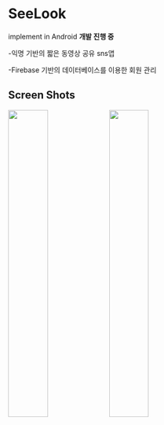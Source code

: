 # SeeLook
implement in Android **개발 진행 중**

-익명 기반의 짧은 동영상 공유 sns앱

-Firebase 기반의 데이터베이스를 이용한 회원 관리

Screen Shots
-----

<div>
<img src = "https://user-images.githubusercontent.com/66946182/97982367-04e30500-1e17-11eb-822b-e040c8abd29c.png" width = "40%">
<img src = "https://user-images.githubusercontent.com/66946182/97982439-23e19700-1e17-11eb-8e78-cf69ea374711.png" width = "40%">
</div>
